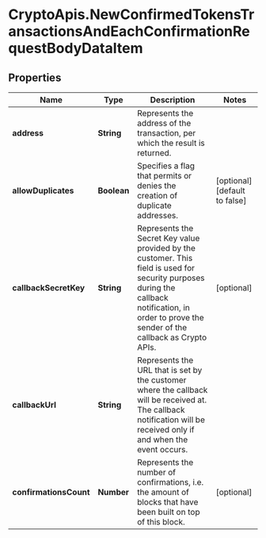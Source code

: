 # CryptoApis.NewConfirmedTokensTransactionsAndEachConfirmationRequestBodyDataItem

## Properties

Name | Type | Description | Notes
------------ | ------------- | ------------- | -------------
**address** | **String** | Represents the address of the transaction, per which the result is returned. | 
**allowDuplicates** | **Boolean** | Specifies a flag that permits or denies the creation of duplicate addresses. | [optional] [default to false]
**callbackSecretKey** | **String** | Represents the Secret Key value provided by the customer. This field is used for security purposes during the callback notification, in order to prove the sender of the callback as Crypto APIs. | [optional] 
**callbackUrl** | **String** | Represents the URL that is set by the customer where the callback will be received at. The callback notification will be received only if and when the event occurs. | 
**confirmationsCount** | **Number** | Represents the number of confirmations, i.e. the amount of blocks that have been built on top of this block. | [optional] 


